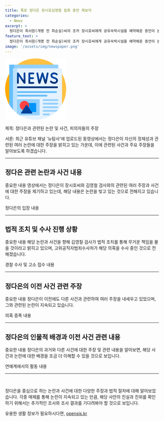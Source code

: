 ```yaml
---
title: 폭로 정다은 장시호김영철 밀회 증언 제보자
categories:
  - News
excerpt: >
  정다은이 최서원(개명 전 최순실)씨의 조카 장시호씨에게 공유숙박시설을 예약해준 증언이 논란을 빚고 있음. 뉴탐사에 의해 방송된 영상에선 정다은이 장씨의 부탁으로 숙박 예약을 하고, 장씨의 2건의 재판에 대한 청탁도 언급하며 논란이 예상됨. 또한, 정다은이 한서희 관련 위증 혐의 사건으로 기소된 사실이 추가로 밝혀졌으며, 최근에는 장시호씨와의 관련성에 대한 의문이 제기됨. 
feature_text: >
  정다은이 최서원(개명 전 최순실)씨의 조카 장시호씨에게 공유숙박시설을 예약해준 증언이 논란을 빚고 있음. 뉴탐사에 의해 방송된 영상에선 정다은이 장씨의 부탁으로 숙박 예약을 하고, 장씨의 2건의 재판에 대한 청탁도 언급하며 논란이 예상됨. 또한, 정다은이 한서희 관련 위증 혐의 사건으로 기소된 사실이 추가로 밝혀졌으며, 최근에는 장시호씨와의 관련성에 대한 의문이 제기됨. 
image: '/assets/img/newspaper.png'
---
```


<p><img src="/assets/img/newspaper.png" alt="kimp 속보" /></p>

<p>제목: 정다은과 관련된 논란 및 사건, 피의자들의 주장</p>

<p>서론:
최근 유튜브 채널 '뉴탐사'에 업로드된 동영상에서는 정다은이 자신의 정체성과 관련된 여러 논란에 대한 주장을 밝히고 있는 가운데, 이에 관련된 사건과 주요 주장들을 알아보도록 하겠습니다.</p>

<hr />

<h2 data-ke-size="size26">정다은 관련 논란과 사건 내용</h2>

<p>중요한 내용
영상에서는 정다은이 장시호씨와 김영철 검사와의 관련된 여러 주장과 사건에 대한 주장을 제기하고 있는데, 해당 내용은 논란을 빚고 있는 것으로 전해지고 있습니다.</p>

<p>정다은의 입장
내용</p>

<hr />

<h2 data-ke-size="size26">법적 조치 및 수사 진행 상황</h2>

<p>중요한 내용
해당 논란과 사건을 향해 김영철 검사가 법적 조치를 통해 무거운 책임을 물을 것이라고 밝히고 있으며, 고위공직자범죄수사처가 해당 의혹을 수사 중인 것으로 전해졌습니다.</p>

<p>경찰 수사 및 고소 접수
내용</p>

<hr />

<h2 data-ke-size="size26">정다은의 이전 사건 관련 주장</h2>

<p>중요한 내용
정다은이 이전에도 다른 사건과 관련하여 여러 주장을 내세우고 있었으며, 그와 관련된 논란이 지속되고 있습니다.</p>

<p>의혹 증폭
내용</p>

<hr />

<h2 data-ke-size="size26">정다은의 인물적 배경과 이전 사건 관련 내용</h2>

<p>중요한 내용
정다은의 과거와 다른 사건에 대한 주장 및 관련 내용을 알아보면, 해당 사건과 논란에 대한 배경을 조금 더 이해할 수 있을 것으로 보입니다.</p>

<p>연예계에서의 활동
내용</p>

<hr />

<p data-ke-size="size16">&nbsp;</p>

<p>정다은을 중심으로 하는 논란과 사건에 대한 다양한 주장과 법적 절차에 대해 알아보았습니다. 각종 매체를 통해 논란이 지속되고 있는 만큼, 해당 사안의 진실과 진위를 확인하기 위해서는 추가적인 조사와 조사 결과를 기다려봐야 할 것으로 보입니다.</p>
유용한 생활 정보가 필요하시다면, <a href="https://opensis.kr" rel="dofollow">opensis.kr</a>


